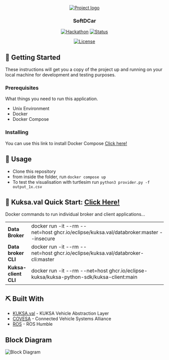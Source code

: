<p align="center">
  <a href="" rel="noopener">
 <img src="https://i.imgur.com/AZ2iWek.png" alt="Project logo"></a>
</p>
<h3 align="center">SoftDCar</h3>

<div align="center">

[![Hackathon](https://img.shields.io/badge/hackathon-SoftDcar-orange.svg)](http://hackathon.url.com)
[![Status](https://img.shields.io/badge/status-active-success.svg)]()
<!-- [![GitHub Issues](https://img.shields.io/github/issues/kylelobo/The-Documentation-Compendium.svg)](https://github.com/kylelobo/The-Documentation-Compendium/issues)
[![GitHub Pull Requests](https://img.shields.io/github/issues-pr/kylelobo/The-Documentation-Compendium.svg)](https://github.com/kylelobo/The-Documentation-Compendium/pulls) -->
[![License](https://img.shields.io/github/license/saltstack/salt)](LICENSE.md)

</div>
<!-- 
---

<p align="center"> Few lines describing your project.
    <br> 
</p> -->

<!-- ## 📝 Table of Contents

- [Problem Statement](#problem_statement)
- [Idea / Solution](#idea)
- [Dependencies / Limitations](#limitations)
- [Future Scope](#future_scope)
- [Setting up a local environment](#getting_started)
- [Usage](#usage)
- [Technology Stack](#tech_stack)
- [Contributing](../CONTRIBUTING.md)
- [Authors](#authors)
- [Acknowledgments](#acknowledgments)

## 🧐 Problem Statement <a name = "problem_statement"></a>

It is useful to design and follow a specific format when writing a problem statement. While there are several options
for doing this, the following is a simple and straightforward template often used in Business Analysis to maintain
focus on defining the problem.

- IDEAL: This section is used to describe the desired or “to be” state of the process or product. At large, this section
  should illustrate what the expected environment would look like once the solution is implemented.
- REALITY: This section is used to describe the current or “as is” state of the process or product.
- CONSEQUENCES: This section is used to describe the impacts on the business if the problem is not fixed or improved upon.
  This includes costs associated with loss of money, time, productivity, competitive advantage, and so forth.

Following this format will result in a workable document that can be used to understand the problem and elicit
requirements that will lead to a winning solution.

## 💡 Idea / Solution <a name = "idea"></a>

This section is used to describe potential solutions.

Once the ideal, reality, and consequences sections have been
completed, and understood, it becomes easier to provide a solution for solving the problem.

## ⛓️ Dependencies / Limitations <a name = "limitations"></a>

- What are the dependencies of your project?
- Describe each limitation in detailed but concise terms
- Explain why each limitation exists
- Provide the reasons why each limitation could not be overcome using the method(s) chosen to acquire.
- Assess the impact of each limitation in relation to the overall findings and conclusions of your project, and if
  appropriate, describe how these limitations could point to the need for further research.

## 🚀 Future Scope <a name = "future_scope"></a>

Write about what you could not develop during the course of the Hackathon; and about what your project can achieve
in the future. -->

## 🏁 Getting Started <a name = "getting_started"></a>

These instructions will get you a copy of the project up and running on your local machine for development
and testing purposes. 
<!-- See [deployment](#deployment) for notes on how to deploy the project on a live system. -->

### Prerequisites

What things you need to run this application.

- Unix Environment
- Docker
- Docker Compose


### Installing

You can use this link to install Docker Compose
[Click here!](https://docs.docker.com/compose/install/)
<!-- 
```
Give the example
```

And repeat

```
until finished
``` -->
## 🎈 Usage <a name="usage"></a>

- Clone this repository
- from inside the folder, run `docker compose up`
- To test the visualisation with turtlesim run `python3 provider.py -f output_1x.csv`

## 🎈 Kuksa.val Quick Start: <a href="https://github.com/eclipse/kuksa.val/blob/master/doc/quickstart.md" name="usage">Click Here!</a>

Docker commands to run individual broker and client applications...
 <table>
 
  <tr>
    <td><b>Data Broker </b></td>
    <td>docker run -it --rm --net=host ghcr.io/eclipse/kuksa.val/databroker:master --insecure</td>
  </tr>
  <tr>
    <td><b>Data broker CLI </b></td>
    <td>docker run -it --rm --net=host ghcr.io/eclipse/kuksa.val/databroker-cli:master</td>
  </tr>
  <tr>
    <td> <b>Kuksa-client CLI </b></td>
    <td>docker run -it --rm --net=host ghcr.io/eclipse-kuksa/kuksa-python-sdk/kuksa-client:main</td>
  </tr>
</table> 

## ⛏️ Built With <a name = "tech_stack"></a>

- [KUKSA.val](https://github.com/eclipse/kuksa.val) - KUKSA Vehicle Abstraction Layer
- [COVESA](https://covesa.github.io/vehicle_signal_specification/) - Connected Vehicle Systems Alliance
- [ROS](https://wiki.ros.org/noetic/Installation/Ubuntu) - ROS Humble


##  Block Diagram 

<img src="./img/image.png" alt="Block Diagram"></a>

<!-- - [VueJs](https://github.com/eclipse-velocitas) - Web Framework
- [NodeJs](https://eclipse-leda.github.io/leda/docs/general-usage/sdv-introduction/) - Server Environment -->

<!-- ## ✍️ Authors <a name = "authors"></a>

- [@kylelobo](https://github.com/kylelobo) - Idea & Initial work

See also the list of [contributors](https://github.com/kylelobo/The-Documentation-Compendium/contributors)
who participated in this project. -->

<!-- ## 🎉 Acknowledgments <a name = "acknowledgments"></a>

- Hat tip to anyone whose code was used
- Inspiration
- References -->
